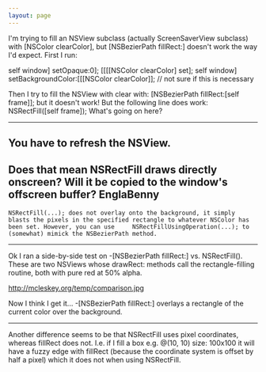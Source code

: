 ```yaml
---
layout: page
---
```




I'm trying to fill an NSView subclass (actually ScreenSaverView subclass) with [NSColor clearColor], but [NSBezierPath fillRect:] doesn't work the way I'd expect. First I run:
    
self window] setOpaque:0];
[[[[NSColor clearColor] set];
self window] setBackgroundColor:[[[NSColor clearColor]]; // not sure if this is necessary

Then I try to fill the NSView with clear with:
    [NSBezierPath fillRect:[self frame]];
but it doesn't work! But the following line does work:
    NSRectFill([self frame]);
What's going on here?

----

You have to refresh the NSView.
----
Does that mean NSRectFill draws directly onscreen? Will it be copied to the window's offscreen buffer? EnglaBenny
----
    NSRectFill(...); does not overlay onto the background, it simply blasts the pixels in the specified rectangle to whatever NSColor has been set. However, you can use     NSRectFillUsingOperation(...); to (somewhat) mimick the NSBezierPath method.

----

Ok I ran a side-by-side test on     -[NSBezierPath fillRect:] vs.     NSRectFill(). These are two NSViews whose     drawRect: methods call the rectangle-filling routine, both with pure red at 50% alpha.

http://mcleskey.org/temp/comparison.jpg

Now I think I get it...    -[NSBezierPath fillRect:] overlays a rectangle of the current color over the background.

----

Another difference seems to be that NSRectFill uses pixel coordinates, whereas fillRect does not.  I.e. if I fill a box e.g.     @(10, 10) size: 100x100 it will have a fuzzy edge with fillRect (because the coordinate system is offset by half a pixel) which it does not when using NSRectFill.
